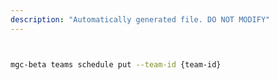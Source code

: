 ```yaml
---
description: "Automatically generated file. DO NOT MODIFY"
---
```


```bash


mgc-beta teams schedule put --team-id {team-id}

```